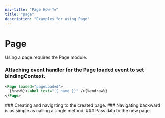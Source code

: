 ```yaml
---
nav-title: "Page How-To"
title: "page"
description: "Examples for using Page"
---
```

# Page
Using a page requires the Page module.
<snippet id='article-require-page/module'/>
### Attaching event handler for the Page loaded event to set bindingContext.
``` XML
<Page loaded="pageLoaded">
  {%raw%}<Label text="{{ name }}" />{%endraw%}
</Page>
```
<snippet id='article-set-bindingcontext'/>
### Creating and navigating to the created page.
<snippet id='artivle-create-navigate-to-page'/>
### Navigating backward is as simple as calling a single method.
<snippet id='article-navigating-backward'/>
### Pass data to the new page.
<snippet id='article-pass-data'/>
